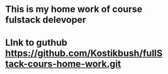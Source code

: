# This is my home work of course fulstack delevoper
# LInk to guthub https://github.com/Kostikbush/fullStack-cours-home-work.git
